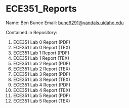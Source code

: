 # ECE351_Reports
Name:   Ben Bunce
Email:  bunc6291@vandals.uidaho.edu

Contained in Repository:
1. ECE351 Lab 0 Report (PDF)
2. ECE351 Lab 0 Report (TEX)
3. ECE351 Lab 1 Report (PDF)
4. ECE351 Lab 1 Report (TEX)
5. ECE351 Lab 2 Report (PDF)
6. ECE351 Lab 2 Report (TEX)
7. ECE351 Lab 3 Report (PDF)
8. ECE351 Lab 3 Report (TEX)
9. ECE351 Lab 4 Report (PDF)
10. ECE351 Lab 4 Report (TEX)
11. ECE351 Lab 5 Report (PDF)
12. ECE351 Lab 5 Report (TEX)

